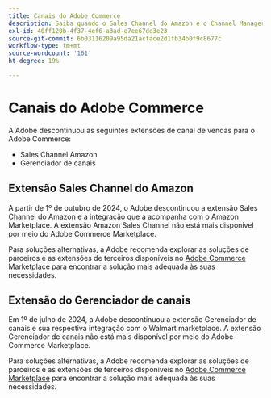 ```yaml
---
title: Canais do Adobe Commerce
description: Saiba quando o Sales Channel do Amazon e o Channel Manager para extensões Adobe Commerce chegaram ao fim da vida útil.
exl-id: 40ff120b-4f37-4ef6-a3ad-e7ee67dd3e23
source-git-commit: 6b03116209a95da21acface2d1fb34b0f9c8677c
workflow-type: tm+mt
source-wordcount: '161'
ht-degree: 19%

---
```



# Canais do Adobe Commerce

A Adobe descontinuou as seguintes extensões de canal de vendas para o Adobe Commerce:

- Sales Channel Amazon
- Gerenciador de canais

## Extensão Sales Channel do Amazon

A partir de 1º de outubro de 2024, o Adobe descontinuou a extensão Sales Channel do Amazon e a integração que a acompanha com o Amazon Marketplace. A extensão Amazon Sales Channel não está mais disponível por meio do Adobe Commerce Marketplace.

Para soluções alternativas, a Adobe recomenda explorar as soluções de parceiros e as extensões de terceiros disponíveis no [Adobe Commerce Marketplace](https://commercemarketplace.adobe.com/) para encontrar a solução mais adequada às suas necessidades.

## Extensão do Gerenciador de canais

Em 1º de julho de 2024, a Adobe descontinuou a extensão Gerenciador de canais e sua respectiva integração com o Walmart marketplace. A extensão Gerenciador de canais não está mais disponível por meio do Adobe Commerce Marketplace.

Para soluções alternativas, a Adobe recomenda explorar as soluções de parceiros e as extensões de terceiros disponíveis no [Adobe Commerce Marketplace](https://commercemarketplace.adobe.com/) para encontrar a solução mais adequada às suas necessidades.
